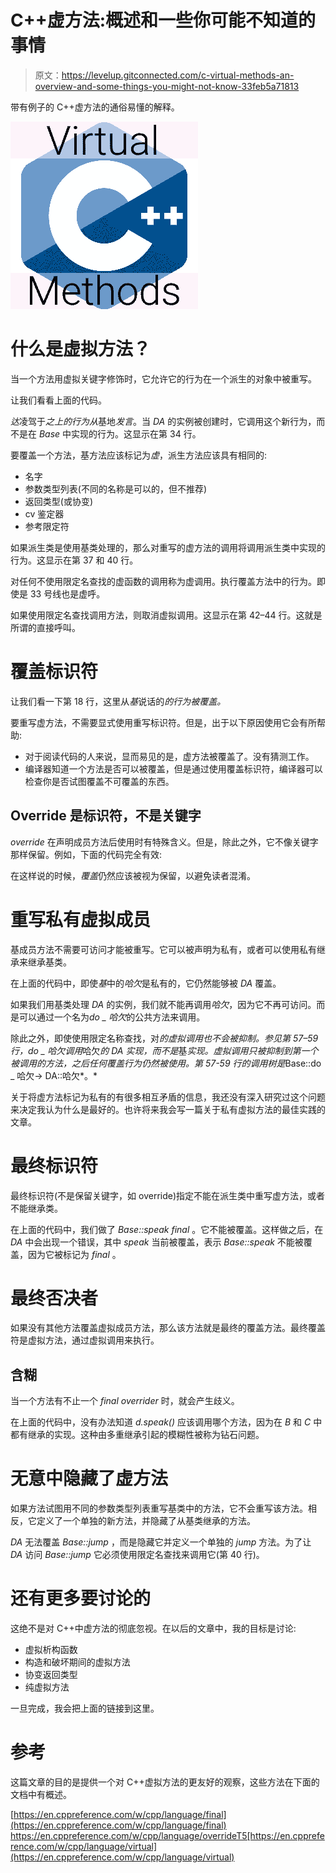 # C++虚方法:概述和一些你可能不知道的事情

> 原文：<https://levelup.gitconnected.com/c-virtual-methods-an-overview-and-some-things-you-might-not-know-33feb5a71813>

带有例子的 C++虚方法的通俗易懂的解释。

![](img/386641677b00cbf6e401ee134762331d.png)

# 什么是虚拟方法？

当一个方法用虚拟关键字修饰时，它允许它的行为在一个派生的对象中被重写。

让我们看看上面的代码。

*达*凌驾于*之上的行为从*基地*发言*。当 *DA* 的实例被创建时，它调用这个新行为，而不是在 *Base* 中实现的行为。这显示在第 34 行。

要覆盖一个方法，基方法应该标记为*虚*，派生方法应该具有相同的:

*   名字
*   参数类型列表(不同的名称是可以的，但不推荐)
*   返回类型(或协变)
*   cv 鉴定器
*   参考限定符

如果派生类是使用基类处理的，那么对重写的虚方法的调用将调用派生类中实现的行为。这显示在第 37 和 40 行。

对任何不使用限定名查找的虚函数的调用称为虚调用。执行覆盖方法中的行为。即使是 33 号线也是虚呼。

如果使用限定名查找调用方法，则取消虚拟调用。这显示在第 42–44 行。这就是所谓的直接呼叫。

# 覆盖标识符

让我们看一下第 18 行，这里从*基*说话的*的行为被覆盖。*

要重写虚方法，不需要显式使用重写标识符。但是，出于以下原因使用它会有所帮助:

*   对于阅读代码的人来说，显而易见的是，虚方法被覆盖了。没有猜测工作。
*   编译器知道一个方法是否可以被覆盖，但是通过使用覆盖标识符，编译器可以检查你是否试图覆盖不可覆盖的东西。

## Override 是标识符，不是关键字

*override* 在声明成员方法后使用时有特殊含义。但是，除此之外，它不像关键字那样保留。例如，下面的代码完全有效:

在这样说的时候，*覆盖*仍然应该被视为保留，以避免读者混淆。

# 重写私有虚拟成员

基成员方法不需要可访问才能被重写。它可以被声明为私有，或者可以使用私有继承来继承基类。

在上面的代码中，即使*基*中的*哈欠*是私有的，它仍然能够被 *DA* 覆盖。

如果我们用基类处理 *DA* 的实例，我们就不能再调用*哈欠*，因为它不再可访问。而是可以通过一个名为*do _ 哈欠*的公共方法来调用。

除此之外，即使使用限定名称查找，对*的虚拟调用也不会被抑制。参见第 57–59 行，*do _ 哈欠*调用*哈欠*的 *DA* 实现，而不是*基*实现。虚拟调用只被抑制到第一个被调用的方法，之后任何覆盖行为仍然被使用。第 57-59 行的调用树是*Base::do _ 哈欠→ DA::哈欠*。*

关于将虚方法标记为私有的有很多相互矛盾的信息，我还没有深入研究过这个问题来决定我认为什么是最好的。也许将来我会写一篇关于私有虚拟方法的最佳实践的文章。

# 最终标识符

最终标识符(不是保留关键字，如 override)指定不能在派生类中重写虚方法，或者不能继承类。

在上面的代码中，我们做了 *Base::speak final* 。它不能被覆盖。这样做之后，在 *DA* 中会出现一个错误，其中 *speak* 当前被覆盖，表示 *Base::speak* 不能被覆盖，因为它被标记为 *final* 。

# 最终否决者

如果没有其他方法覆盖虚拟成员方法，那么该方法就是最终的覆盖方法。最终覆盖符是虚拟方法，通过虚拟调用来执行。

## 含糊

当一个方法有不止一个 *final overrider* 时，就会产生歧义。

在上面的代码中，没有办法知道 *d.speak()* 应该调用哪个方法，因为在 *B* 和 *C* 中都有继承的实现。这种由多重继承引起的模糊性被称为钻石问题。

# 无意中隐藏了虚方法

如果方法试图用不同的参数类型列表重写基类中的方法，它不会重写该方法。相反，它定义了一个单独的新方法，并隐藏了从基类继承的方法。

*DA* 无法覆盖 *Base::jump* ，而是隐藏它并定义一个单独的 *jump* 方法。为了让 *DA* 访问 *Base::jump* 它必须使用限定名查找来调用它(第 40 行)。

# 还有更多要讨论的

这绝不是对 C++中虚方法的彻底忽视。在以后的文章中，我的目标是讨论:

*   虚拟析构函数
*   构造和破坏期间的虚拟方法
*   协变返回类型
*   纯虚拟方法

一旦完成，我会把上面的链接到这里。

# 参考

这篇文章的目的是提供一个对 C++虚拟方法的更友好的观察，这些方法在下面的文档中有概述。

[https://en.cppreference.com/w/cpp/language/final](https://en.cppreference.com/w/cpp/language/final)
https://en.cppreference.com/w/cpp/language/overrideT5[https://en.cppreference.com/w/cpp/language/virtual](https://en.cppreference.com/w/cpp/language/virtual)